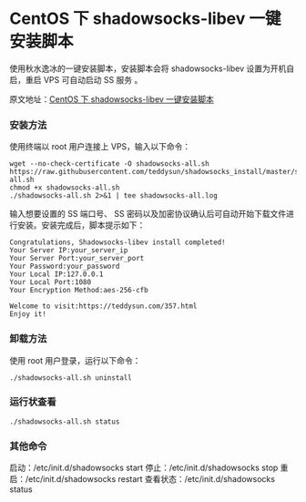 # CentOS 下 shadowsocks-libev 一键安装脚本

使用秋水逸冰的一键安装脚本，安装脚本会将 shadowsocks-libev 设置为开机自启，重启 VPS 可自动启动 SS 服务 。

原文地址：[CentOS 下 shadowsocks-libev 一键安装脚本](https://teddysun.com/486.html)

### 安装方法

使用终端以 root 用户连接上 VPS，输入以下命令：

```
wget --no-check-certificate -O shadowsocks-all.sh https://raw.githubusercontent.com/teddysun/shadowsocks_install/master/shadowsocks-all.sh
chmod +x shadowsocks-all.sh
./shadowsocks-all.sh 2>&1 | tee shadowsocks-all.log
```

输入想要设置的 SS 端口号、 SS 密码以及加密协议确认后可自动开始下载文件进行安装。安装完成后，脚本提示如下：

```
Congratulations, Shadowsocks-libev install completed!
Your Server IP:your_server_ip
Your Server Port:your_server_port
Your Password:your_password
Your Local IP:127.0.0.1
Your Local Port:1080
Your Encryption Method:aes-256-cfb

Welcome to visit:https://teddysun.com/357.html
Enjoy it!
```

###  卸载方法

使用 root 用户登录，运行以下命令：

```
./shadowsocks-all.sh uninstall
```

### 运行状查看

```
./shadowsocks-all.sh status
```

### 其他命令

启动：/etc/init.d/shadowsocks start
停止：/etc/init.d/shadowsocks stop
重启：/etc/init.d/shadowsocks restart
查看状态：/etc/init.d/shadowsocks status